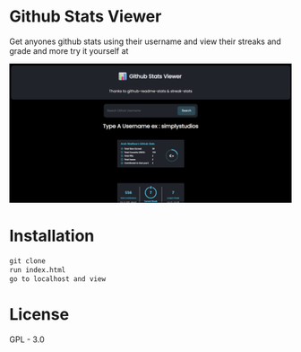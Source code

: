 # Github Stats Viewer
Get anyones github stats using their username
and view their streaks and grade and more try it yourself at

![Alt text](image.png)

# Installation
```
git clone 
run index.html
go to localhost and view
```

# License
GPL - 3.0